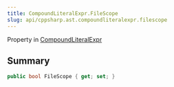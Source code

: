 ```yaml
---
title: CompoundLiteralExpr.FileScope
slug: api/cppsharp.ast.compoundliteralexpr.filescope
---
```

Property in [CompoundLiteralExpr](/api/cppsharp/ast/compoundliteralexpr)

## Summary



```csharp
public bool FileScope { get; set; }
```

